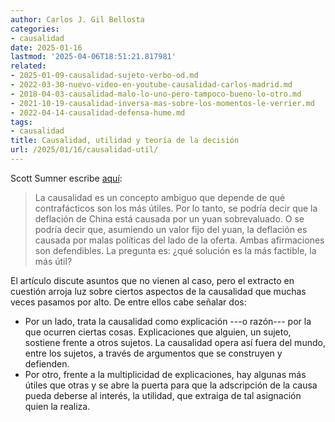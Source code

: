 ```yaml
---
author: Carlos J. Gil Bellosta
categories:
- causalidad
date: 2025-01-16
lastmod: '2025-04-06T18:51:21.817981'
related:
- 2025-01-09-causalidad-sujeto-verbo-od.md
- 2022-03-30-nuevo-video-en-youtube-causalidad-carlos-madrid.md
- 2018-04-03-causalidad-malo-lo-uno-pero-tampoco-bueno-lo-otro.md
- 2021-10-19-causalidad-inversa-mas-sobre-los-momentos-le-verrier.md
- 2022-04-14-causalidad-defensa-hume.md
tags:
- causalidad
title: Causalidad, utilidad y teoría de la decisión
url: /2025/01/16/causalidad-util/
---
```


Scott Sumner escribe [aquí](https://scottsumner.substack.com/p/the-china-malaise):

> La causalidad es un concepto ambiguo que depende de qué contrafácticos son los más útiles. Por lo tanto, se podría decir que la deflación de China está causada por un yuan sobrevaluado. O se podría decir que, asumiendo un valor fijo del yuan, la deflación es causada por malas políticas del lado de la oferta. Ambas afirmaciones son defendibles. La pregunta es: ¿qué solución es la más factible, la más útil?

El artículo discute asuntos que no vienen al caso, pero el extracto en cuestión arroja luz sobre ciertos aspectos de la causalidad que muchas veces pasamos por alto. De entre ellos cabe señalar dos:

- Por un lado, trata la causalidad como explicación ---o razón--- por la que ocurren ciertas cosas. Explicaciones que alguien, un sujeto, sostiene frente a otros sujetos. La causalidad opera así fuera del mundo, entre los sujetos, a través de argumentos que se construyen y defienden.
- Por otro, frente a la multiplicidad de explicaciones, hay algunas más útiles que otras y se abre la puerta para que la adscripción de la causa pueda deberse al interés, la utilidad, que extraiga de tal asignación quien la realiza.